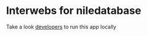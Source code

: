 # Interwebs for niledatabase

Take a look [developers](../../DEVELOPERS.md) to run this app locally
